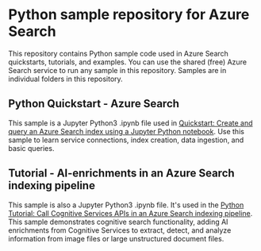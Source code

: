 # Python sample repository for Azure Search

This repository contains Python sample code used in Azure Search quickstarts, tutorials, and examples. You can use the shared (free) Azure Search service to run any sample in this repository. Samples are in individual folders in this repository.

## Python Quickstart - Azure Search

This sample is a Jupyter Python3 .ipynb file used in [Quickstart: Create and query an Azure Search index using a Jupyter Python notebook](https://docs.microsoft.com/azure/search/search-get-started-python). Use this sample to learn service connections, index creation, data ingestion, and basic queries.

## Tutorial - AI-enrichments in an Azure Search indexing pipeline

This sample is also a Jupyter Python3 .ipynb file. It's used in the [Python Tutorial: Call Cognitive Services APIs in an Azure Search indexing pipeline](https://docs.microsoft.com/azure/search/cognitive-search-tutorial-blob-python). This sample demonstrates cognitive search functionality, adding AI enrichments from Cognitive Services to extract, detect, and analyze information from image files or large unstructured document files.
